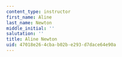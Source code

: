 ```yaml
---
content_type: instructor
first_name: Aline
last_name: Newton
middle_initial: ''
salutation: ''
title: Aline Newton
uid: 47018e26-4cba-b02b-e293-d7dace64e90a
---
```

